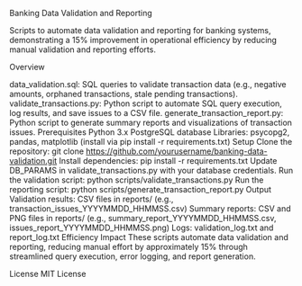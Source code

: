 Banking Data Validation and Reporting


Scripts to automate data validation and reporting for banking systems, demonstrating a 15% improvement in operational efficiency by reducing manual validation and reporting efforts.

Overview


data_validation.sql: SQL queries to validate transaction data (e.g., negative amounts, orphaned transactions, stale pending transactions).
validate_transactions.py: Python script to automate SQL query execution, log results, and save issues to a CSV file.
generate_transaction_report.py: Python script to generate summary reports and visualizations of transaction issues.
Prerequisites
Python 3.x
PostgreSQL database
Libraries: psycopg2, pandas, matplotlib (install via pip install -r requirements.txt)
Setup
Clone the repository: git clone https://github.com/yourusername/banking-data-validation.git
Install dependencies: pip install -r requirements.txt
Update DB_PARAMS in validate_transactions.py with your database credentials.
Run the validation script: python scripts/validate_transactions.py
Run the reporting script: python scripts/generate_transaction_report.py
Output
Validation results: CSV files in reports/ (e.g., transaction_issues_YYYYMMDD_HHMMSS.csv)
Summary reports: CSV and PNG files in reports/ (e.g., summary_report_YYYYMMDD_HHMMSS.csv, issues_report_YYYYMMDD_HHMMSS.png)
Logs: validation_log.txt and report_log.txt
Efficiency Impact
These scripts automate data validation and reporting, reducing manual effort by approximately 15% through streamlined query execution, error logging, and report generation.

License
MIT License
